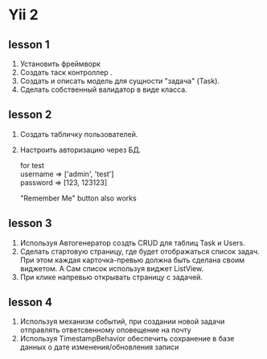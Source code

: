 # Yii 2

## lesson 1
1. Установить фреймворк
2. Создать таск контроллер .
3. Создать и описать модель для сущности "задача" (Task).
4. Сделать собственный валидатор в виде класса.

## lesson 2
1. Создать табличку пользователей.
2. Настроить авторизацию через БД.

    for test  
    username => ['admin', 'test']    
    password => [123, 123123]
    
    "Remember Me" button also works

## lesson 3

1. Используя Автогенератор создть CRUD для таблиц Task и Users.
2. Сделать стартовую страницу, где будет отображаться список задач. При этом каждая карточка-превью должна быть сделана
 своим виджетом. А Сам список используя виджет ListView.
3. При клике напревью открывать страницу с задачей.

## lesson 4
1. Используя механизм событий, при создании новой задачи отправлять ответсвенному оповещение на почту
2. Используя TimestampBehavior обеспечить сохранение в базе данных о дате изменения/обновления записи